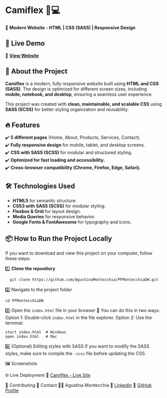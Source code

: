 # **Camiflex 🎨💻**  
🚀 **Modern Website - HTML | CSS (SASS) | Responsive Design**  

## 🌟 **Live Demo**  
🔗 **[View Website](https://camiflex.netlify.app/)**  

## 📖 **About the Project**  
**Camiflex** is a modern, fully responsive website built using **HTML and CSS (SASS)**. The design is optimized for different screen sizes, including **mobile, notebook, and desktop**, ensuring a seamless user experience.  

This project was created with **clean, maintainable, and scalable CSS** using **SASS (SCSS)** for better styling organization and reusability.  

## 🔥 **Features**  
✔️ **5 different pages** (Home, About, Products, Services, Contact).  
✔️ **Fully responsive design** for mobile, tablet, and desktop screens.  
✔️ **CSS with SASS (SCSS)** for modular and structured styling.  
✔️ **Optimized for fast loading and accessibility.**  
✔️ **Cross-browser compatibility (Chrome, Firefox, Edge, Safari).**  

## 🛠️ **Technologies Used**  
- **HTML5** for semantic structure.  
- **CSS3 with SASS (SCSS)** for modular styling.  
- **Flexbox & Grid** for layout design.  
- **Media Queries** for responsive behavior.  
- **Google Fonts & FontAwesome** for typography and icons.  

## 📦 **How to Run the Project Locally**  
If you want to download and view this project on your computer, follow these steps:  

1️⃣ **Clone the repository**  
 ```  bash
   git clone https://github.com/AgustinaMontecchia/PFMontecchiaDW.git
```
2️⃣ Navigate to the project folder
```
cd PFMontecchiaDW
```

3️⃣ Open the ```index.html``` file in your browser
📌 You can do this in two ways:
Option 1: Double-click ```index.html``` in the file explorer.
Option 2: Use the terminal:
```
start index.html  # Windows
open index.html   # Mac
```

4️⃣ (Optional) Editing styles with SASS
If you want to modify the SASS styles, make sure to compile the ```.scss``` file before updating the CSS.

🖼️ Screenshots

🌐 Live Deployment
🚀 [Camiflex - Live Site](https://camiflex.netlify.app/)

🤝 Contributing
📩 Contact
👩‍💻 Agustina Montecchia
📩 [LinkedIn](https://www.linkedin.com/in/agustinamontecchia/)
📂 [GitHub Profile](https://github.com/AgustinaMontecchia)
